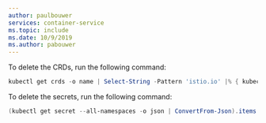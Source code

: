 ```yaml
---
author: paulbouwer
services: container-service
ms.topic: include
ms.date: 10/9/2019
ms.author: pabouwer
---
```


To delete the CRDs, run the following command:

```powershell
kubectl get crds -o name | Select-String -Pattern 'istio.io' |% { kubectl delete $_ }
```

To delete the secrets, run the following command:

```powershell
(kubectl get secret --all-namespaces -o json | ConvertFrom-Json).items.metadata |% { if ($_.name -match "istio.") { "Deleting {0}.{1}" -f $_.namespace, $_.name; kubectl delete secret -n $_.namespace $_.name } }
```
